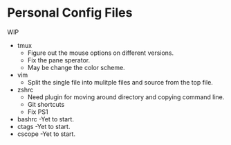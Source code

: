 # Personal Config Files
WIP
- tmux
  - Figure out the mouse options on different versions.
  - Fix the pane sperator.
  - May be change the color scheme.
- vim
  - Split the single file into mulitple files and source from the top file.
- zshrc
  - Need plugin for moving around directory and copying command line.
  - Git shortcuts
  - Fix PS1
- bashrc
  -Yet to start.
- ctags
  -Yet to start.
- cscope
  -Yet to start.
